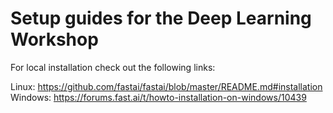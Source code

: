 # Setup guides for the Deep Learning Workshop


For local installation check out the following links: 

Linux: https://github.com/fastai/fastai/blob/master/README.md#installation
Windows: https://forums.fast.ai/t/howto-installation-on-windows/10439
